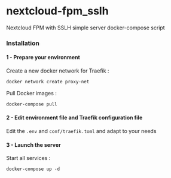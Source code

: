 # nextcloud-fpm_sslh
Nextcloud FPM with SSLH simple server docker-compose script

### Installation

#### 1 - Prepare your environment

Create a new docker network for Traefik :
```bash
docker network create proxy-net
```

Pull Docker images :
```bash
docker-compose pull 
```

#### 2 - Edit environment file and Traefik configuration file

Edit the `.env` and `conf/traefik.toml` and adapt to your needs


#### 3 - Launch the server

Start all services :
```
docker-compose up -d
```
